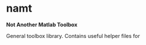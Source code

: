 # namt


**Not Another Matlab Toolbox**

General toolbox library. Contains useful helper files for 
